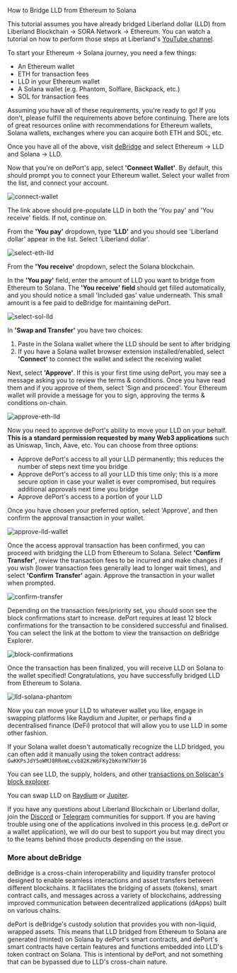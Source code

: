 How to Bridge LLD from Ethereum to Solana

This tutorial assumes you have already bridged Liberland dollar (LLD) from Liberland Blockchain -> SORA Network -> Ethereum. You can watch a tutorial on how to perform those steps at Liberland's [YouTube channel](https://www.youtube.com/watch?v=PI4hiLOK03I).

To start your Ethereum -> Solana journey, you need a few things:

- An Ethereum wallet
- ETH for transaction fees
- LLD in your Ethereum wallet
- A Solana wallet (e.g. Phantom, Solflare, Backpack, etc.)
- SOL for transaction fees

Assuming you have all of these requirements, you're ready to go! If you don't, please fulfill the requirements above before continuing. There are lots of great resources online with recommendations for Ethereum wallets, Solana wallets, exchanges where you can acquire both ETH and SOL, etc.

Once you have all of the above, visit [deBridge](https://app.debridge.finance/?address=&inputChain=1&outputChain=7565164&inputCurrency=0x054c9d4c6f4ea4e14391addd1812106c97d05690&outputCurrency=GwKKPsJdY5oWMJ8RReWLcvb82KzW6FKy2bKoYW7kHr16&dlnMode=simple) and select Ethereum -> LLD and Solana -> LLD.

Now that you're on dePort's app, select **'Connect Wallet'**. By default, this should prompt you to connect your Ethereum wallet. Select your wallet from the list, and connect your account. 

![connect-wallet](media/deport-screenshot-001.png)

The link above should pre-populate LLD in both the 'You pay' and 'You receive' fields. If not, continue on.

From the **'You pay'** dropdown, type **'LLD'** and you should see 'Liberland dollar' appear in the list. Select 'Liberland dollar'.

![select-eth-lld](media/deport-screenshot-002.png)

From the **'You receive'** dropdown, select the Solana blockchain.

In the **'You pay'** field, enter the amount of LLD you want to bridge from Ethereum to Solana. The **'You receive' field** should get filled automatically, and you should notice a small 'Included gas' value underneath. This small amount is a fee paid to deBridge for maintaining dePort.

![select-sol-lld](media/deport-screenshot-003.png)

In **'Swap and Transfer'** you have two choices:

1. Paste in the Solana wallet where the LLD should be sent to after bridging
2. If you have a Solana wallet browser extension installed/enabled, select **'Connect'** to connect the wallet and select the receiving wallet

Next, select **'Approve'**. If this is your first time using dePort, you may see a message asking you to review the terms & conditions. Once you have read them and if you approve of them, select 'Sign and proceed'. Your Ethereum wallet will provide a message for you to sign, approving the terms & conditions on-chain.

![approve-eth-lld](media/deport-screenshot-004.png)

Now you need to approve dePort's ability to move your LLD on your behalf. **This is a standard permission requested by many Web3 applications** such as Uniswap, 1inch, Aave, etc. You can choose from three options:

- Approve dePort's access to all your LLD permanently; this reduces the number of steps next time you bridge
- Approve dePort's access to all your LLD this time only; this is a more secure option in case your wallet is ever compromised, but requires additional approvals next time you bridge
- Approve dePort's access to a portion of your LLD

Once you have chosen your preferred option, select 'Approve', and then confirm the approval transaction in your wallet.

![approve-lld-wallet](media/deport-screenshot-005.png)

Once the access approval transaction has been confirmed, you can proceed with bridging the LLD from Ethereum to Solana. Select **'Confirm Transfer'**, review the transaction fees to be incurred and make changes if you wish (lower transaction fees generally lead to longer wait times), and select **'Confirm Transfer'** again. Approve the transaction in your wallet when prompted.

![confirm-transfer](media/deport-screenshot-006.png)

Depending on the transaction fees/priority set, you should soon see the block confirmations start to increase. dePort requires at least 12 block confirmations for the transaction to be considered successful and finalised. You can select the link at the bottom to view the transaction on deBridge Explorer.

![block-confirmations](media/deport-screenshot-007.png)

Once the transaction has been finalized, you will receive LLD on Solana to the wallet specified! Congratulations, you have successfully bridged LLD from Ethereum to Solana.

![lld-solana-phantom](media/deport-screenshot-008.png)

Now you can move your LLD to whatever wallet you like, engage in swapping platforms like Raydium and Jupiter, or perhaps find a decentralised finance (DeFi) protocol that will allow you to use LLD in some other fashion.

If your Solana wallet doesn't automatically recognize the LLD bridged, you can often add it manually using the token contract address: `GwKKPsJdY5oWMJ8RReWLcvb82KzW6FKy2bKoYW7kHr16`

You can see LLD, the supply, holders, and other [transactions on Solscan's block explorer](https://solscan.io/token/GwKKPsJdY5oWMJ8RReWLcvb82KzW6FKy2bKoYW7kHr16).

You can swap LLD on [Raydium](https://raydium.io/swap/?inputMint=sol&outputMint=GwKKPsJdY5oWMJ8RReWLcvb82KzW6FKy2bKoYW7kHr16) or [Jupiter](https://jup.ag/swap/SOL-GwKKPsJdY5oWMJ8RReWLcvb82KzW6FKy2bKoYW7kHr16).

If you have any questions about Liberland Blockchain or Liberland dollar, join the [Discord](https://discord.gg/z6vsBd3eUD) or [Telegram](https://t.me/liberlanders) communities for support. If you are having trouble using one of the applications involved in this process (e.g. dePort or a wallet application), we will do our best to support you but may direct you to the teams behind those products depending on the issue.

### More about deBridge

deBridge is a cross-chain interoperability and liquidity transfer protocol designed to enable seamless interactions and asset transfers between different blockchains. It facilitates the bridging of assets (tokens), smart contract calls, and messages across a variety of blockchains, addressing improved communication between decentralized applications (dApps) built on various chains.

dePort is deBridge's custody solution that provides you with non-liquid, wrapped assets. This means that LLD bridged from Ethereum to Solana are generated (minted) on Solana by dePort's smart contracts, and dePort's smart contracts have certain features and functions embedded into LLD's token contract on Solana. This is intentional by dePort, and not something that can be bypassed due to LLD's cross-chain nature.